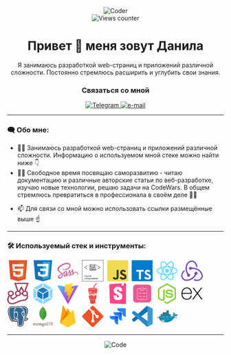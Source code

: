 <div id="header" align="center">
  <img src="https://media.giphy.com/media/v1.Y2lkPTc5MGI3NjExZDRkZjI1MTMxZWU0YTAxMzZlMTE4MWVhMTViMTFkYmEwMzM4NjRhOCZjdD1n/Y4ak9Ki2GZCbJxAnJD/giphy.gif" alt="Coder" width="300"/>
</div>

<div id="views-counter" align="center">
  <img src="https://komarev.com/ghpvc/?username=Bjorn86&style=flat-square&color=brightgreen" alt="Views counter">
</div>

<h1 align="center">Привет &#128075; меня зовут Данила</h1>

<p align="center">Я занимаюсь разработкой web-страниц и приложений различной сложности. Постоянно стремлюсь расширить и углубить свои знания.

<div id="badges-connection" align="center">
  <h3 id="header-connection" >Связаться со мной</h3>
  <a taget="_blank" href="https://t.me/danila_legkobytov">
    <img src="https://img.shields.io/badge/Telegram-blue?style=for-the-badge&logo=telegram&logoColor=white" alt="Telegram"/>
  </a>
  <a href="mailto:legkobytov-danila@yandex.ru">
    <img src="https://img.shields.io/badge/email-orange?style=for-the-badge&logo=mail.ru&logoColor=white" alt="e-mail"/>
  </a>
  <!-- <a href="https://www.linkedin.com/in/danila-legkobytov/">
    <img src="https://img.shields.io/badge/LinkedIn-blue?style=for-the-badge&logo=linkedin&logoColor=white" alt="LinkedIn Badge"/> -->
  </a>
</div>

---

### :left_speech_bubble: Обо мне:

- :man_technologist: Занимаюсь разработкой web-страниц и приложений различной сложности. Информацию о используемом мной стеке можно найти ниже :point_down:
- :climbing_man: Свободное время посвящаю саморазвитию - читаю документацию и различные авторские статьи по веб-разработке, изучаю новые технологии, решаю задачи на CodeWars. В общем стремлюсь превратиться в профессионала в своём деле :man_student:
<!-- - :speech_balloon: Коммуникабелен - легко нахожу язык как с коллегами так и с клиентами, так как имею богатый опыт проведения переговоров -->
- :mailbox: Для связи со мной можно использовать ссылки размещённые выше :point_up:

---

### :hammer_and_wrench: Используемый стек и инструменты:

<div id="stack">
  <img id="stack-img" src="./image/html5-original.svg" title="HTML5" alt="HTML5" width="50px" height="50px">&nbsp
  <img id="stack-img" src="./image/css3-original.svg" title="CSS3" alt="CSS3" width="50px" height="50px">&nbsp
  <img id="stack-img" src="./image/sass-original.svg" title="Sass\Scss" alt="Sass\Scss" width="50px" height="50px">&nbsp
  <img id="stack-img" src="./image/styled-components.svg" title="Styled components" alt="Styled components" width="50px" height="50px">&nbsp
  <img id="stack-img" src="./image/javascript-original.svg" title="JavaScript" alt="JavaScript" width="50px" height="50px">&nbsp
  <img id="stack-img" src="./image/typescript-original.svg" title="TypeScript" alt="TypeScript" width="50px" height="50px">&nbsp
  <img id="stack-img" src="./image/react-original.svg" title="React" alt="React" width="50px" height="50px">&nbsp
  <img id="stack-img" src="./image/redux-original.svg" title="Redux/RTK/RTK Query" alt="Redux/RTK/RTK Query" width="50px" height="50px">&nbsp
  <img id="stack-img" src="./image/jest-plain.svg" title="Jest" alt="Jest" width="50px" height="50px">&nbsp
  <img id="stack-img" src="./image/webpack-original.svg" title="Webpack" alt="Webpack" width="50px" height="50px">&nbsp
  <img id="stack-img" src="./image/vitejs-original.svg" title="Vite" alt="Vite" width="50px" height="50px">&nbsp
  <img id="stack-img" src="./image/gulp-plain.svg" title="Gulp" alt="Gulp" width="50px" height="50px">&nbsp
  <img id="stack-img" src="./image/storybook-original.svg" title="Storybook" alt="Storybook" width="50px" height="50px">&nbsp
  <img id="stack-img" src="./image/react-hook-form-logo-only.svg" title="React Hook Form" alt="React Hook Form" width="50px" height="50px">&nbsp
  <img id="stack-img" src="./image/nodejs-original.svg" title="Node.js" alt="Node.js" width="50px" height="50px">&nbsp
  <img id="stack-img" src="./image/express-original.svg" title="Express" alt="Express" width="50px" height="50px">&nbsp
  <img id="stack-img" src="./image/postgresql-original.svg" title="PostgreSQL" alt="PostgreSQL" width="50px" height="50px">&nbsp
  <img id="stack-img" src="./image/mongodb-original-wordmark.svg" title="MongoDB" alt="MongoDB" width="50px" height="50px">&nbsp
  <img id="stack-img" src="./image/firebase-original.svg" title="Firebase" alt="Firebase" width="50px" height="50px">&nbsp
  <img id="stack-img" src="./image/git-original.svg" title="Git" alt="Git" width="50px" height="50px">&nbsp
  <img id="stack-img" src="./image/jira-original.svg" title="Jira" alt="Jira" width="50px" height="50px">&nbsp
  <img id="stack-img" src="./image/vscode-original.svg" title="VSCode" alt="VSCode" width="50px" height="50px">&nbsp
  <img id="stack-img" src="./image/docker-original.svg" title="Docker" alt="Docker" width="50px" height="50px">&nbsp
</div>

<!-- ---

### :fire: Моя статистика:

[![GitHub Streak](https://streak-stats.demolab.com?user=Bjorn86&theme=tokyonight&locale=ru&fire=EB5454)](https://git.io/streak-stats)

[![Top Langs](https://github-readme-stats.vercel.app/api/top-langs/?username=Bjorn86&layout=compact&theme=tokyonight)](https://github.com/anuraghazra/github-readme-stats)
 -->

---

<div id="footer" align="center">
  <img src="https://media.giphy.com/media/USV0ym3bVWQJJmNu3N/giphy.gif" alt="Code" width="300"/>
</div>
